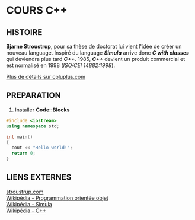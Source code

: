 # COURS C++
## HISTOIRE
**Bjarne Stroustrup**, pour sa thèse de doctorat lui vient l'idée de créer un
nouveau language. Inspiré du language **_Simula_** arrive donc **_C with classes_**
qui deviendra plus tard **_C++_**. 1985, **_C++_** devient un produit commercial
et est normalisé en 1998 (*ISO/CEI 14882:1998*).

[Plus de détails sur cpluplus.com](http://www.cplusplus.com/info/history/)<br/>
## PREPARATION
1. Installer **Code::Blocks**




```c++
#include <iostream>
using namespace std;

int main()
{
  cout << "Hello world!";
  return 0;
}
```

## LIENS EXTERNES
[stroustrup.com](http://www.stroustrup.com/)<br/>
[Wikipédia - Programmation orientée objet](https://fr.wikipedia.org/wiki/Programmation_orient%C3%A9e_objet)<br/>
[Wikipédia - Simula](https://fr.wikipedia.org/wiki/Simula)<br/>
[Wikipédia - C++](https://fr.wikipedia.org/wiki/Programmation_orient%C3%A9e_objet)
